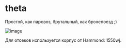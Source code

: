 # theta
Простой, как паровоз, брутальный, как бронепоезд ;)

![image](https://repository-images.githubusercontent.com/224591076/1ddf2080-258d-11ea-88a1-35ff9983efba)

Для отсеков используется корпус от Hammond: 1550wj.
